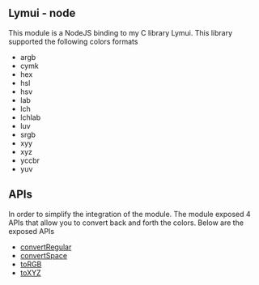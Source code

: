 ## Lymui - node

This module is a NodeJS binding to my C library Lymui. This library supported the following colors formats

- argb
- cymk
- hex
- hsl
- hsv
- lab
- lch
- lchlab
- luv
- srgb
- xyy
- xyz
- yccbr
- yuv

## APIs

In order to simplify the integration of the module. The module exposed 4 APIs that allow you to convert back and forth the colors. Below are the exposed APIs

- [convertRegular](https://marcinthaamnouay.github.io/lymui-node/docs/regular)
- [convertSpace](https://marcinthaamnouay.github.io/lymui-node/docs/space)
- [toRGB](https://marcinthaamnouay.github.io/lymui-node/docs/rgb)
- [toXYZ](https://marcinthaamnouay.github.io/lymui-node/docs/xyz)

